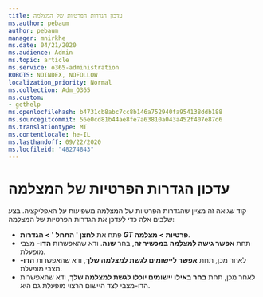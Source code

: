 ```yaml
---
title: עדכון הגדרות הפרטיות של המצלמה
ms.author: pebaum
author: pebaum
manager: mnirkhe
ms.date: 04/21/2020
ms.audience: Admin
ms.topic: article
ms.service: o365-administration
ROBOTS: NOINDEX, NOFOLLOW
localization_priority: Normal
ms.collection: Adm_O365
ms.custom:
- gethelp
ms.openlocfilehash: b4731cb8abc7cc8b146a752940fa954138ddb188
ms.sourcegitcommit: 56e0cd81b44ae8fe7a63810a043a452f407e87d6
ms.translationtype: MT
ms.contentlocale: he-IL
ms.lasthandoff: 09/22/2020
ms.locfileid: "48274843"
---
```

# <a name="update-your-cameras-privacy-settings"></a>עדכון הגדרות הפרטיות של המצלמה

קוד שגיאה זה מציין שהגדרות הפרטיות של המצלמה משפיעות על האפליקציה. בצע שלבים אלה כדי לעדכן את הגדרות הפרטיות של המצלמה:

- פתח את **לחצן ' התחל ' > הגדרות _GT_ פרטיות > מצלמה**.
- תחת **אפשר גישה למצלמה במכשיר זה**, בחר **שנה**. ודא שהאפשרות **הדו-** מצבי מופעלת.
- לאחר מכן, תחת **אפשר ליישומים לגשת למצלמה שלך**, ודא שהאפשרות **הדו-** מצבי מופעלת.
- לאחר מכן, תחת **בחר באילו יישומים יוכלו לגשת למצלמה שלך**, ודא שהאפשרות הדו-מצבי לצד היישום הרצוי מופעלת גם היא.
